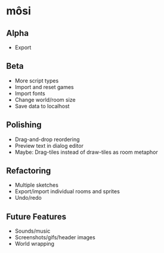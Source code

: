# môsi

## Alpha
- Export

## Beta
- More script types
- Import and reset games
- Import fonts
- Change world/room size
- Save data to localhost

## Polishing
- Drag-and-drop reordering
- Preview text in dialog editor
- Maybe: Drag-tiles instead of draw-tiles as room metaphor

## Refactoring
- Multiple sketches
- Export/import individual rooms and sprites
- Undo/redo

## Future Features
- Sounds/music
- Screenshots/gifs/header images
- World wrapping